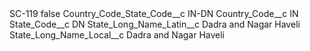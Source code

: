 <?xml version="1.0" encoding="UTF-8"?>
<CustomMetadata xmlns="http://soap.sforce.com/2006/04/metadata" xmlns:xsi="http://www.w3.org/2001/XMLSchema-instance" xmlns:xsd="http://www.w3.org/2001/XMLSchema">
    <label>SC-119</label>
    <protected>false</protected>
    <values>
        <field>Country_Code_State_Code__c</field>
        <value xsi:type="xsd:string">IN-DN</value>
    </values>
    <values>
        <field>Country_Code__c</field>
        <value xsi:type="xsd:string">IN</value>
    </values>
    <values>
        <field>State_Code__c</field>
        <value xsi:type="xsd:string">DN</value>
    </values>
    <values>
        <field>State_Long_Name_Latin__c</field>
        <value xsi:type="xsd:string">Dadra and Nagar Haveli</value>
    </values>
    <values>
        <field>State_Long_Name_Local__c</field>
        <value xsi:type="xsd:string">Dadra and Nagar Haveli</value>
    </values>
</CustomMetadata>

